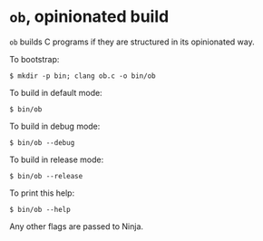 `ob`, opinionated build
=======================

`ob` builds C programs if they are structured in its opinionated way.

To bootstrap:

    $ mkdir -p bin; clang ob.c -o bin/ob

To build in default mode:

    $ bin/ob

To build in debug mode:

    $ bin/ob --debug

To build in release mode:

    $ bin/ob --release

To print this help:

    $ bin/ob --help

Any other flags are passed to Ninja.
